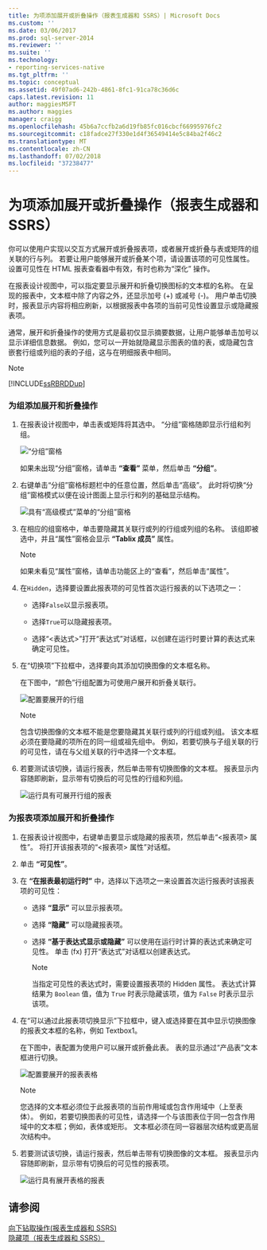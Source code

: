 ```yaml
---
title: 为项添加展开或折叠操作（报表生成器和 SSRS）| Microsoft Docs
ms.custom: ''
ms.date: 03/06/2017
ms.prod: sql-server-2014
ms.reviewer: ''
ms.suite: ''
ms.technology:
- reporting-services-native
ms.tgt_pltfrm: ''
ms.topic: conceptual
ms.assetid: 49f07ad6-242b-4861-8fc1-91ca78c36d6c
caps.latest.revision: 11
author: maggiesMSFT
ms.author: maggies
manager: craigg
ms.openlocfilehash: 45b6a7ccfb2a6d19fb85fc016cbcf66995976fc2
ms.sourcegitcommit: c18fadce27f330e1d4f36549414e5c84ba2f46c2
ms.translationtype: MT
ms.contentlocale: zh-CN
ms.lasthandoff: 07/02/2018
ms.locfileid: "37238477"
---
```

# <a name="add-an-expand-or-collapse-action-to-an-item-report-builder-and-ssrs"></a>为项添加展开或折叠操作（报表生成器和 SSRS）
  你可以使用户实现以交互方式展开或折叠报表项，或者展开或折叠与表或矩阵的组关联的行与列。 若要让用户能够展开或折叠某个项，请设置该项的可见性属性。 设置可见性在 HTML 报表查看器中有效，有时也称为“深化”  操作。  
  
 在报表设计视图中，可以指定要显示展开和折叠切换图标的文本框的名称。 在呈现的报表中，文本框中除了内容之外，还显示加号 (+) 或减号 (-)。 用户单击切换时，报表显示内容将相应刷新，以根据报表中各项的当前可见性设置显示或隐藏报表项。  
  
 通常，展开和折叠操作的使用方式是最初仅显示摘要数据，让用户能够单击加号以显示详细信息数据。 例如，您可以一开始就隐藏显示图表的值的表，或隐藏包含嵌套行组或列组的表的子组，这与在明细报表中相同。  
  
> [!NOTE]  
>  [!INCLUDE[ssRBRDDup](../../includes/ssrbrddup-md.md)]  
  
### <a name="to-add-expand-and-collapse-action-to-a-group"></a>为组添加展开和折叠操作  
  
1.  在报表设计视图中，单击表或矩阵将其选中。 “分组”窗格随即显示行组和列组。  
  
     ![“分组”窗格](../media/groupingpane.png "Grouping Pane")  
  
     如果未出现“分组”窗格，请单击 **“查看”** 菜单，然后单击 **“分组”**。  
  
2.  右键单击“分组”窗格标题栏中的任意位置，然后单击“高级”。 此时将切换“分组”窗格模式以便在设计图面上显示行和列的基础显示结构。  
  
     ![具有“高级模式”菜单的“分组”窗格](../media/groupingpane-advancedmode.png "Grouping Pane with Advanced Mode menu")  
  
3.  在相应的组窗格中，单击要隐藏其关联行或列的行组或列组的名称。 该组即被选中，并且“属性”窗格会显示 **“Tablix 成员”** 属性。  
  
    > [!NOTE]  
    >  如果未看见“属性”窗格，请单击功能区上的“查看”，然后单击“属性”。  
  
4.  在`Hidden`，选择要设置此报表项的可见性首次运行报表的以下选项之一：  
  
    -   选择`False`以显示报表项。  
  
    -   选择`True`可以隐藏报表项。  
  
    -   选择“\<表达式>”打开“表达式”对话框，以创建在运行时要计算的表达式来确定可见性。  
  
5.  在“切换项”下拉框中，选择要向其添加切换图像的文本框名称。  
  
     在下图中，“颜色”行组配置为可使用户展开和折叠关联行。  
  
     ![配置要展开的行组](../media/expandcollapse-confighiddentoggleitemwithnumbers.png "Configuring a row group to be expanded")  
  
    > [!NOTE]  
    >  包含切换图像的文本框不能是您要隐藏其关联行或列的行组或列组。 该文本框必须在要隐藏的项所在的同一组或祖先组中。 例如，若要切换与子组关联的行的可见性，请在与父组关联的行中选择一个文本框。  
  
6.  若要测试该切换，请运行报表，然后单击带有切换图像的文本框。 报表显示内容随即刷新，显示带有切换后的可见性的行组和列组。  
  
     ![运行具有可展开行组的报表](../media/expandcollapse-runreport-rowgroup.png "Running report with expandable row group")  
  
### <a name="to-add-expand-and-collapse-action-to-a-report-item"></a>为报表项添加展开和折叠操作  
  
1.  在报表设计视图中，右键单击要显示或隐藏的报表项，然后单击“\<报表项> 属性”。 将打开该报表项的“\<报表项> 属性”对话框。  
  
2.  单击 **“可见性”**。  
  
3.  在 **“在报表最初运行时”** 中，选择以下选项之一来设置首次运行报表时该报表项的可见性：  
  
    -   选择 **“显示”** 可以显示报表项。  
  
    -   选择 **“隐藏”** 可以隐藏报表项。  
  
    -   选择 **“基于表达式显示或隐藏”** 可以使用在运行时计算的表达式来确定可见性。 单击 (fx) 打开“表达式”对话框以创建表达式。  
  
        > [!NOTE]  
        >  当指定可见性的表达式时，需要设置报表项的 Hidden 属性。 表达式计算结果为 `Boolean` 值，值为 `True` 时表示隐藏该项，值为 `False` 时表示显示该项。  
  
4.  在“可以通过此报表项切换显示”下拉框中，键入或选择要在其中显示切换图像的报表文本框的名称，例如 Textbox1。  
  
     在下图中，表配置为使用户可以展开或折叠此表。 表的显示通过“产品表”文本框进行切换。  
  
     ![配置要展开的报表表格](../media/expandcollapse-reporttable.png "Configure a report table to be expanded")  
  
    > [!NOTE]  
    >  您选择的文本框必须位于此报表项的当前作用域或包含作用域中（上至表体）。 例如，若要切换图表的可见性，请选择一个与该图表位于同一包含作用域中的文本框；例如，表体或矩形。 文本框必须在同一容器层次结构或更高层次结构中。  
  
5.  若要测试该切换，请运行报表，然后单击带有切换图像的文本框。 报表显示内容随即刷新，显示带有切换后的可见性的报表项。  
  
     ![运行具有展开表格的报表](../media/expandcollapse-runreport-reporttable.png "运行具有展开表格的报表")  
  
## <a name="see-also"></a>请参阅  
 [向下钻取操作&#40;报表生成器和 SSRS&#41;](drilldown-action-report-builder-and-ssrs.md)   
 [隐藏项（报表生成器和 SSRS）](../report-builder/hide-an-item-report-builder-and-ssrs.md)  
  
  
